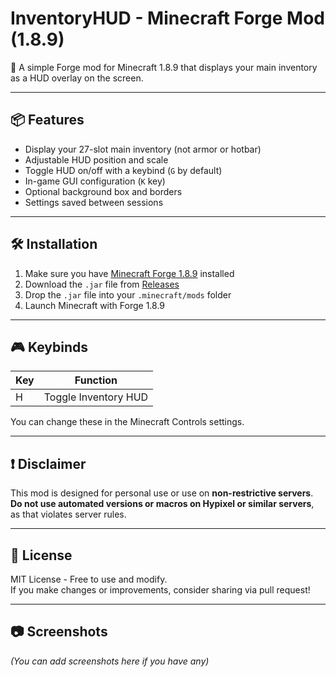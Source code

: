 # InventoryHUD - Minecraft Forge Mod (1.8.9)

🎒 A simple Forge mod for Minecraft 1.8.9 that displays your main inventory as a HUD overlay on the screen.

---

## 📦 Features

- Display your 27-slot main inventory (not armor or hotbar)
- Adjustable HUD position and scale
- Toggle HUD on/off with a keybind (`G` by default)
- In-game GUI configuration (`K` key)
- Optional background box and borders
- Settings saved between sessions

---

## 🛠 Installation

1. Make sure you have [Minecraft Forge 1.8.9](https://files.minecraftforge.net/) installed
2. Download the `.jar` file from [Releases](https://github.com/your-username/InventoryHUD-1.8.9/releases)
3. Drop the `.jar` file into your `.minecraft/mods` folder
4. Launch Minecraft with Forge 1.8.9

---

## 🎮 Keybinds

| Key | Function                      |
|-----|-------------------------------|
| H   | Toggle Inventory HUD          |

You can change these in the Minecraft Controls settings.

---

## ❗ Disclaimer

This mod is designed for personal use or use on **non-restrictive servers**.  
**Do not use automated versions or macros on Hypixel or similar servers**, as that violates server rules.

---

## 📁 License

MIT License - Free to use and modify.  
If you make changes or improvements, consider sharing via pull request!

---

## 📷 Screenshots

*(You can add screenshots here if you have any)*

